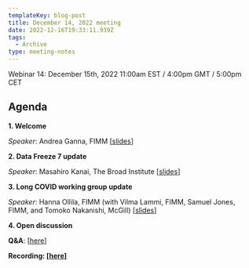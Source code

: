```yaml
---
templateKey: blog-post
title: December 14, 2022 meeting
date: 2022-12-16T19:33:11.939Z
tags:
  - Archive
type: meeting-notes
---
```

Webinar 14: December 15th, 2022 11:00am EST / 4:00pm GMT / 5:00pm CET

## A﻿genda

**1. Welcome**

*Speaker*: Andrea Ganna, FIMM [[slides](https://docs.google.com/presentation/d/18XuNZ9XPQ_Zz4IOPw8X1PghREXkNb3sQ/edit?usp=sharing&ouid=115176384458245376274&rtpof=true&sd=true)]

**2. Data Freeze 7 update**

*Speaker*: Masahiro Kanai, The Broad Institute [[slides](https://drive.google.com/file/d/1ZxvJAw_3lReMl3IB_chz0Ng1CPOo8BSe/view?usp=sharing)]

**3. Long COVID working group update**

*Speaker*: Hanna Ollila, FIMM (with Vilma Lammi, FIMM, Samuel Jones, FIMM, and Tomoko Nakanishi, McGill) [[slides](https://docs.google.com/presentation/d/1ZBHS0wWxkNLFyKuUNminbeREJBd83Hnw/edit?usp=sharing&ouid=115176384458245376274&rtpof=true&sd=true)]

**4. Open discussion**

**Q&A**: [[here](https://docs.google.com/spreadsheets/d/1LdyojX_neFHQCIG3JJDDYGEb2wEoI7n1sHi0ouo94uk/edit?usp=sharing)]

**Recording: [[here](https://drive.google.com/file/d/1eWAm68DeGK5xDQTnZ5QUe3J3MXu6BNDy/view?usp=sharing)]**